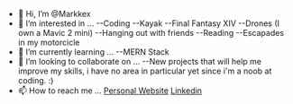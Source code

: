 - 👋 Hi, I’m @Markkex
- 👀 I’m interested in ...
    --Coding
    --Kayak
    --Final Fantasy XIV
    --Drones (I own a Mavic 2 mini)
    --Hanging out with friends
    --Reading
    --Escapades in my motorcicle
- 🌱 I’m currently learning ...
    --MERN Stack
- 💞️ I’m looking to collaborate on ...
    --New projects that will help me improve my skills, i have no area in particular yet since i'm a noob at coding. :)
- 📫 How to reach me ...
  <a href="http://marcoavila.pt/">Personal Website</a>
  <a href="https://www.linkedin.com/in/marco-andre-avila/">Linkedin</a>

<!---
Markkex/Markkex is a ✨ special ✨ repository because its `README.md` (this file) appears on your GitHub profile.
You can click the Preview link to take a look at your changes.
--->
